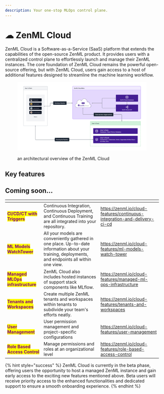 ```yaml
---
description: Your one-stop MLOps control plane.
---
```


# ☁ ZenML Cloud

ZenML Cloud is a Software-as-a-Service (SaaS) platform that extends the capabilities of the open-source ZenML product. It provides users with a centralized control plane to effortlessly launch and manage their ZenML instances. The core foundation of ZenML Cloud remains the powerful open-source offering, but with ZenML Cloud, users gain access to a host of additional features designed to streamline the machine learning workflow.

<div data-full-width="true">

<figure><img src="../../.gitbook/assets/image.png" alt=""><figcaption><p>an architectural overview of the ZenML Cloud</p></figcaption></figure>

</div>

## Key features

####

## Coming soon...

<table data-card-size="large" data-view="cards" data-full-width="true"><thead><tr><th></th><th></th><th data-hidden data-card-target data-type="content-ref"></th></tr></thead><tbody><tr><td><mark style="color:purple;"><strong>CI/CD/CT with Triggers</strong></mark></td><td>Continuous Integration, Continuous Deployment, and Continuous Training are all integrated into your repository.</td><td><a href="https://zenml.io/cloud-features/continuous-integration-and-delivery-ci-cd">https://zenml.io/cloud-features/continuous-integration-and-delivery-ci-cd</a></td></tr><tr><td><mark style="color:purple;"><strong>ML Models WatchTower</strong></mark></td><td>All your models are conveniently gathered in one place. Up-to-date information about your training, deployments, and endpoints all within one view.</td><td><a href="https://zenml.io/cloud-features/ml-models-watch-tower">https://zenml.io/cloud-features/ml-models-watch-tower</a></td></tr><tr><td><mark style="color:purple;"><strong>Managed MLOps infrastructure</strong></mark></td><td>ZenML Cloud also includes hosted instances of support stack components like MLflow.</td><td><a href="https://zenml.io/cloud-features/managed-ml-ops-infrastructure">https://zenml.io/cloud-features/managed-ml-ops-infrastructure</a></td></tr><tr><td><mark style="color:purple;"><strong>Tenants and Workspaces</strong></mark></td><td>Create multiple ZenML tenants and workspaces within tenants to subdivide your team's efforts neatly.</td><td><a href="https://zenml.io/cloud-features/tenants-and-workspaces">https://zenml.io/cloud-features/tenants-and-workspaces</a></td></tr><tr><td><mark style="color:purple;"><strong>User Management</strong></mark></td><td>User permission management and project-specific configurations</td><td><a href="https://zenml.io/cloud-features/user-management">https://zenml.io/cloud-features/user-management</a></td></tr><tr><td><mark style="color:purple;"><strong>Role Based Access Control</strong></mark></td><td>Manage permissions and roles at an organizational level</td><td><a href="https://zenml.io/cloud-features/role-based-access-control">https://zenml.io/cloud-features/role-based-access-control</a></td></tr></tbody></table>

{% hint style="success" %}
ZenML Cloud is currently in the beta phase, offering users the opportunity to host a managed ZenML instance and gain early access to the exciting new features mentioned above. Beta users will receive priority access to the enhanced functionalities and dedicated support to ensure a smooth onboarding experience.
{% endhint %}
